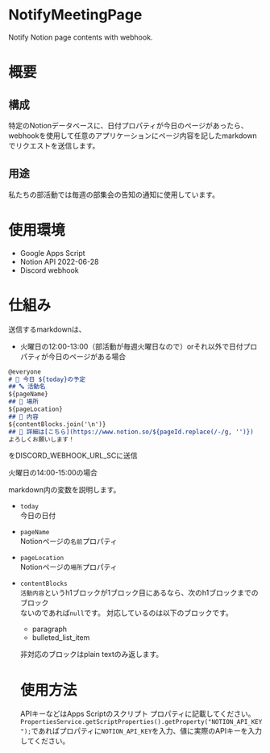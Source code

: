 # NotifyMeetingPage
Notify Notion page contents with webhook.

# 概要
## 構成
特定のNotionデータベースに、日付プロパティが今日のページがあったら、webhookを使用して任意のアプリケーションにページ内容を記したmarkdownでリクエストを送信します。

## 用途
私たちの部活動では毎週の部集会の告知の通知に使用しています。

# 使用環境
- Google Apps Script
- Notion API 2022-06-28
- Discord webhook

# 仕組み
送信するmarkdownは、  
- 火曜日の12:00-13:00（部活動が毎週火曜日なので）orそれ以外で日付プロパティが今日のページがある場合  
```markdown:message.md
@everyone
# 📅 今日 ${today}の予定
## 🔤 活動名
${pageName}
## 🚩 場所
${pageLocation}
## 📝 内容
${contentBlocks.join('\n')}
## 📌 詳細は[こちら](https://www.notion.so/${pageId.replace(/-/g, '')})
よろしくお願いします！
```
をDISCORD_WEBHOOK_URL_SCに送信  


火曜日の14:00-15:00の場合
  
markdown内の変数を説明します。  
- `today`  
  今日の日付
- `pageName`  
  Notionページの`名前`プロパティ
- `pageLocation`  
  Notionページの`場所`プロパティ
- `contentBlocks`  
  `活動内容`というh1ブロックが1ブロック目にあるなら、次のh1ブロックまでのブロック  
  ないのであれば`null`です。
  対応しているのは以下のブロックです。  
  - paragraph
  - bulleted_list_item
    
  非対応のブロックはplain textのみ返します。

  # 使用方法
  APIキーなどはApps Scriptのスクリプト プロパティに記載してください。
  `PropertiesService.getScriptProperties().getProperty("NOTION_API_KEY");`であればプロパティに`NOTION_API_KEY`を入力、値に実際のAPIキーを入力してください。
